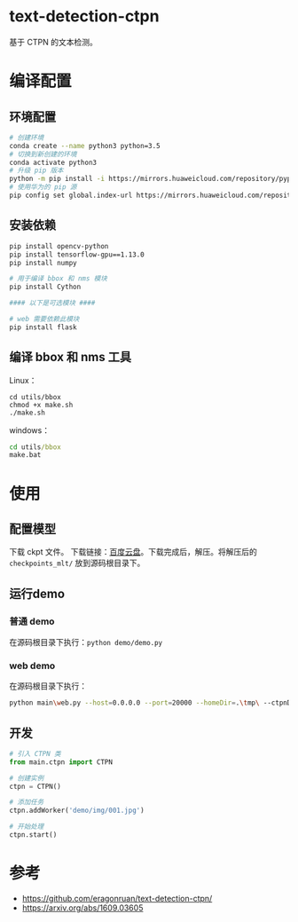 # text-detection-ctpn
基于 CTPN 的文本检测。

# 编译配置

## 环境配置
```sh
# 创建环境
conda create --name python3 python=3.5
# 切换到新创建的环境
conda activate python3
# 升级 pip 版本
python -m pip install -i https://mirrors.huaweicloud.com/repository/pypi/simple pip --upgrade
# 使用华为的 pip 源
pip config set global.index-url https://mirrors.huaweicloud.com/repository/pypi/simple
```

## 安装依赖
```sh
pip install opencv-python
pip install tensorflow-gpu==1.13.0
pip install numpy

# 用于编译 bbox 和 nms 模块
pip install Cython

#### 以下是可选模块 ####

# web 需要依赖此模块
pip install flask
```

## 编译 bbox 和 nms 工具
Linux：
```shell
cd utils/bbox
chmod +x make.sh
./make.sh
```
windows：
```bat
cd utils/bbox
make.bat
```

# 使用

## 配置模型
下载 ckpt 文件。 下载链接：[百度云盘](https://pan.baidu.com/s/1BNHt_9fiqRPGmEXPaxaFXw)。下载完成后，解压。将解压后的 `checkpoints_mlt/` 放到源码根目录下。

## 运行demo

### 普通 demo
在源码根目录下执行：`python demo/demo.py`
### web demo
在源码根目录下执行：
```sh
python main\web.py --host=0.0.0.0 --port=20000 --homeDir=.\tmp\ --ctpnDebug=True
```

## 开发
```py
# 引入 CTPN 类
from main.ctpn import CTPN

# 创建实例
ctpn = CTPN()

# 添加任务
ctpn.addWorker('demo/img/001.jpg')

# 开始处理
ctpn.start()
```

# 参考
+ https://github.com/eragonruan/text-detection-ctpn/
+ https://arxiv.org/abs/1609.03605
